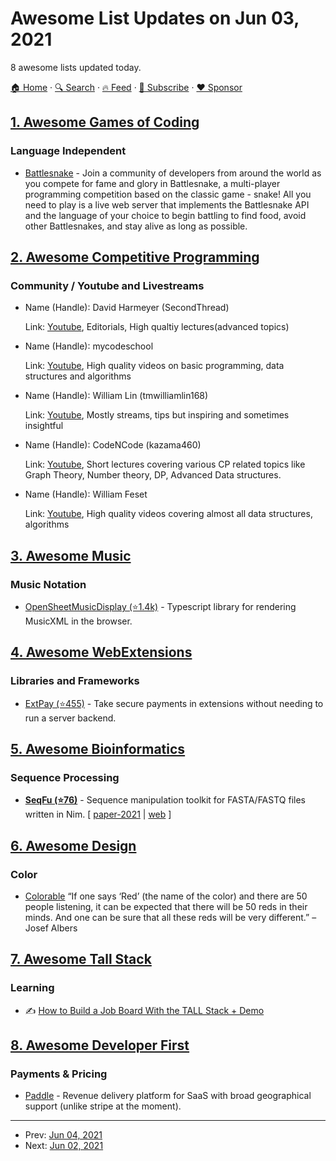 # Awesome List Updates on Jun 03, 2021

8 awesome lists updated today.

[🏠 Home](/README.md) · [🔍 Search](https://www.trackawesomelist.com/search/) · [🔥 Feed](https://www.trackawesomelist.com/rss.xml) · [📮 Subscribe](https://trackawesomelist.us17.list-manage.com/subscribe?u=d2f0117aa829c83a63ec63c2f&id=36a103854c) · [❤️  Sponsor](https://github.com/sponsors/theowenyoung)



## [1. Awesome Games of Coding](/content/michelpereira/awesome-games-of-coding/README.md)

### Language Independent

*   [Battlesnake](https://play.battlesnake.com) - Join a community of developers from around the world as you compete for fame and glory in Battlesnake, a multi-player programming competition based on the classic game - snake! All you need to play is a live web server that implements the Battlesnake API and the language of your choice to begin battling to find food, avoid other Battlesnakes, and stay alive as long as possible.

## [2. Awesome Competitive Programming](/content/lnishan/awesome-competitive-programming/README.md)

### Community / Youtube and Livestreams

- Name (Handle): David Harmeyer (SecondThread)

  Link: [Youtube](https://www.youtube.com/channel/UCXbCohpE9IoVQUD2Ifg1d1g), Editorials, High qualtiy lectures(advanced topics)


- Name (Handle): mycodeschool

  Link: [Youtube](https://www.youtube.com/user/mycodeschool), High quality videos on basic programming, data structures and algorithms


- Name (Handle): William Lin (tmwilliamlin168)

  Link: [Youtube](https://www.youtube.com/channel/UCKuDLsO0Wwef53qdHPjbU2Q), Mostly streams, tips but inspiring and sometimes insightful


- Name (Handle): CodeNCode (kazama460)

  Link: [Youtube](https://www.youtube.com/channel/UC0zvY3yIBQTrSutsV-4yscQ), Short lectures covering various CP related topics like Graph Theory, Number theory, DP, Advanced Data structures.


- Name (Handle): William Feset

  Link: [Youtube](https://www.youtube.com/user/purpongie), High quality videos covering almost all data structures, algorithms



## [3. Awesome Music](/content/ciconia/awesome-music/README.md)

### Music Notation

*   [OpenSheetMusicDisplay (⭐1.4k)](https://github.com/opensheetmusicdisplay/opensheetmusicdisplay) - Typescript library for rendering MusicXML in the browser.

## [4. Awesome WebExtensions](/content/fregante/Awesome-WebExtensions/README.md)

### Libraries and Frameworks

*   [ExtPay (⭐455)](https://github.com/Glench/ExtPay) - Take secure payments in extensions without needing to run a server backend.

## [5. Awesome Bioinformatics](/content/danielecook/Awesome-Bioinformatics/README.md)

### Sequence Processing

*   **[SeqFu (⭐76)](https://github.com/telatin/seqfu2)** - Sequence manipulation toolkit for FASTA/FASTQ files written in Nim. \[ [paper-2021](https://www.mdpi.com/2306-5354/8/5/59) | [web](https://telatin.github.io/seqfu2/) ]

## [6. Awesome Design](/content/gztchan/awesome-design/README.md)

### Color

*   [Colorable](https://colorable.jxnblk.com/) “If one says ‘Red’ (the name of the color) and there are 50 people listening, it can be expected that there will be 50 reds in their minds. And one can be sure that all these reds will be very different.” – Josef Albers

## [7. Awesome Tall Stack](/content/livewire/awesome-tall-stack/README.md)

### Learning

*   ✍️ [How to Build a Job Board With the TALL Stack + Demo](https://lightit.io/blog/how-to-do-a-job-board-with-the-tall-stack/)

## [8. Awesome Developer First](/content/agamm/awesome-developer-first/README.md)

### Payments & Pricing

*   [Paddle](https://paddle.com/) - Revenue delivery platform for SaaS with broad geographical support (unlike stripe at the moment).

---

- Prev: [Jun 04, 2021](/content/2021/06/04/README.md)
- Next: [Jun 02, 2021](/content/2021/06/02/README.md)